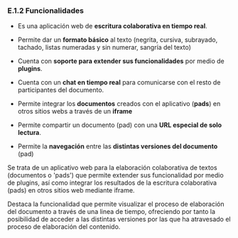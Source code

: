 ### E.1.2 Funcionalidades

* Es una aplicación web de **escritura colaborativa en tiempo real**.

* Permite dar un **formato básico** al texto \(negrita, cursiva, subrayado, tachado, listas numeradas y sin numerar, sangría del texto\)

* Cuenta con **soporte para extender sus funcionalidades** por medio de **plugins**.

* Cuenta con un **chat en tiempo real** para comunicarse con el resto de participantes del documento.

* Permite integrar los **documentos** creados con el aplicativo \(**pads**\) en otros sitios webs a través de un **iframe**

* Permite compartir un documento \(pad\) con una **URL especial de solo lectura**.

* Permite la **navegación** entre las **distintas versiones del documento** \(pad\)

Se trata de un aplicativo web para la elaboración colaborativa de textos \(documentos o 'pads'\) que permite extender sus funcionalidad por medio de plugins, así como integrar los resultados de la escritura colaborativa \(pads\) en otros sitios web mediante iframe.

Destaca la funcionalidad que permite visualizar el proceso de elaboración del documento a través de una linea de tiempo, ofreciendo por tanto la posibilidad de acceder a las distintas versiones por las que ha atravesado el proceso de elaboración del contenido.



